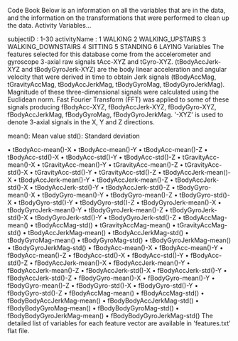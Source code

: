 Code Book
Below is an information on all the variables that are in the data, and the information on the transformations that were performed to clean up the data. Activity Variables… 

subjectiD : 1-30
activityName :
    1           WALKING
    2           WALKING_UPSTAIRS
    3           WALKING_DOWNSTAIRS
    4           SITTING
    5           STANDING
    6           LAYING
Variables
The features selected for this database come from the accelerometer and gyroscope 3-axial raw signals tAcc-XYZ and tGyro-XYZ. 
(tBodyAccJerk-XYZ and tBodyGyroJerk-XYZ) are the body linear acceleration and angular velocity that were derived in time to obtain Jerk signals 
(tBodyAccMag, tGravityAccMag, tBodyAccJerkMag, tBodyGyroMag, tBodyGyroJerkMag). 
Magnitude of these three-dimensional signals were calculated using the Euclidean norm.
Fast Fourier Transform (FFT) was applied to some of these signals producing fBodyAcc-XYZ, fBodyAccJerk-XYZ, fBodyGyro-XYZ, fBodyAccJerkMag, fBodyGyroMag, fBodyGyroJerkMag. 
'-XYZ' is used to denote 3-axial signals in the X, Y and Z directions.

mean(): Mean value
std(): Standard deviation

• tBodyAcc-mean()-X
• tBodyAcc-mean()-Y
• tBodyAcc-mean()-Z
• tBodyAcc-std()-X
• tBodyAcc-std()-Y
• tBodyAcc-std()-Z
• tGravityAcc-mean()-X
• tGravityAcc-mean()-Y
• tGravityAcc-mean()-Z
• tGravityAcc-std()-X
• tGravityAcc-std()-Y
• tGravityAcc-std()-Z
• tBodyAccJerk-mean()-X
• tBodyAccJerk-mean()-Y
• tBodyAccJerk-mean()-Z
• tBodyAccJerk-std()-X
• tBodyAccJerk-std()-Y
• tBodyAccJerk-std()-Z
• tBodyGyro-mean()-X
• tBodyGyro-mean()-Y
• tBodyGyro-mean()-Z
• tBodyGyro-std()-X
• tBodyGyro-std()-Y
• tBodyGyro-std()-Z
• tBodyGyroJerk-mean()-X
• tBodyGyroJerk-mean()-Y
• tBodyGyroJerk-mean()-Z
• tBodyGyroJerk-std()-X
• tBodyGyroJerk-std()-Y
• tBodyGyroJerk-std()-Z
• tBodyAccMag-mean()
• tBodyAccMag-std()
• tGravityAccMag-mean()
• tGravityAccMag-std()
• tBodyAccJerkMag-mean()
• tBodyAccJerkMag-std()
• tBodyGyroMag-mean()
• tBodyGyroMag-std()
• tBodyGyroJerkMag-mean()
• tBodyGyroJerkMag-std()
• fBodyAcc-mean()-X
• fBodyAcc-mean()-Y
• fBodyAcc-mean()-Z
• fBodyAcc-std()-X
• fBodyAcc-std()-Y
• fBodyAcc-std()-Z
• fBodyAccJerk-mean()-X
• fBodyAccJerk-mean()-Y
• fBodyAccJerk-mean()-Z
• fBodyAccJerk-std()-X
• fBodyAccJerk-std()-Y
• fBodyAccJerk-std()-Z
• fBodyGyro-mean()-X
• fBodyGyro-mean()-Y
• fBodyGyro-mean()-Z
• fBodyGyro-std()-X
• fBodyGyro-std()-Y
• fBodyGyro-std()-Z
• fBodyAccMag-mean()
• fBodyAccMag-std()
• fBodyBodyAccJerkMag-mean()
• fBodyBodyAccJerkMag-std()
• fBodyBodyGyroMag-mean()
• fBodyBodyGyroMag-std()
• fBodyBodyGyroJerkMag-mean()
• fBodyBodyGyroJerkMag-std()
The detailed list of variables for each feature vector are available in 'features.txt' flat file.


